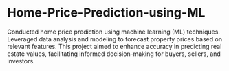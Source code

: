 # Home-Price-Prediction-using-ML
Conducted home price prediction using machine learning (ML) techniques. Leveraged data analysis and modeling to forecast property prices based on relevant features. This project aimed to enhance accuracy in predicting real estate values, facilitating informed decision-making for buyers, sellers, and investors.
